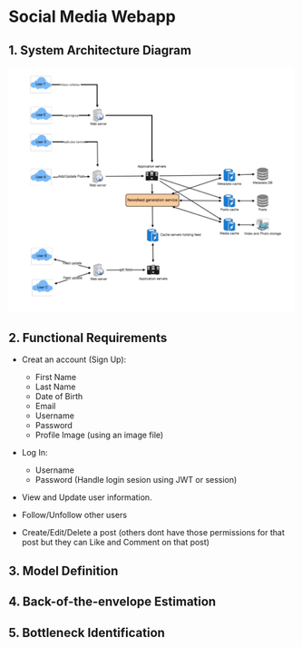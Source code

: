 # Social Media Webapp

## 1. System Architecture Diagram

![High Level Design](assets/image.png)

## 2. Functional Requirements

- Creat an account (Sign Up):
  - First Name
  - Last Name
  - Date of Birth
  - Email
  - Username
  - Password
  - Profile Image (using an image file)
- Log In:
  - Username
  - Password
    (Handle login sesion using JWT or session)
- View and Update user information.

- Follow/Unfollow other users
- Create/Edit/Delete a post (others dont have those permissions for that post but they can Like and Comment on that post)

## 3. Model Definition

## 4. Back-of-the-envelope Estimation

## 5. Bottleneck Identification
